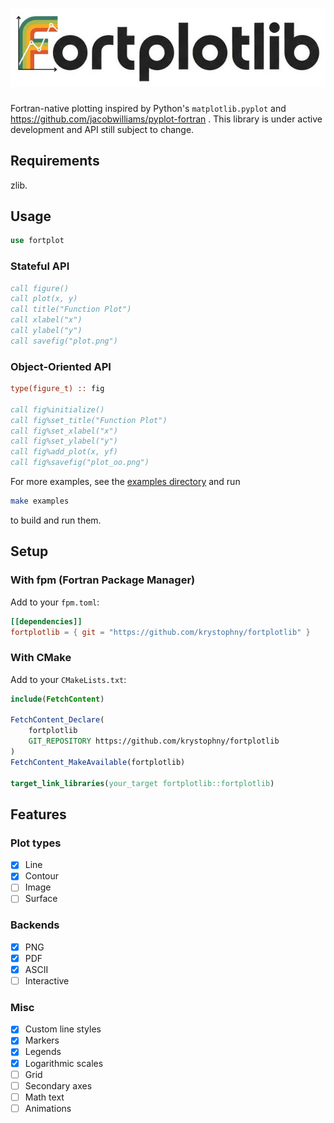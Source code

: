 # ![fortplotlib logo](media/logo.jpg)

Fortran-native plotting inspired by Python's `matplotlib.pyplot` and https://github.com/jacobwilliams/pyplot-fortran . This library is under active development and API still subject to change.

## Requirements
zlib.

## Usage

```fortran
use fortplot
```

### Stateful API
```fortran
call figure()
call plot(x, y)
call title("Function Plot")
call xlabel("x")
call ylabel("y")
call savefig("plot.png")
```

### Object-Oriented API
```fortran
type(figure_t) :: fig

call fig%initialize()
call fig%set_title("Function Plot")
call fig%set_xlabel("x")
call fig%set_ylabel("y")
call fig%add_plot(x, yf)
call fig%savefig("plot_oo.png")
```

For more examples, see the [examples directory](examples) and run

```bash
make examples
```

to build and run them.

## Setup

### With fpm (Fortran Package Manager)

Add to your `fpm.toml`:
```toml
[[dependencies]]
fortplotlib = { git = "https://github.com/krystophny/fortplotlib" }
```

### With CMake

Add to your `CMakeLists.txt`:
```cmake
include(FetchContent)

FetchContent_Declare(
    fortplotlib
    GIT_REPOSITORY https://github.com/krystophny/fortplotlib
)
FetchContent_MakeAvailable(fortplotlib)

target_link_libraries(your_target fortplotlib::fortplotlib)
```

## Features

### Plot types
- [x] Line
- [x] Contour
- [ ] Image
- [ ] Surface

### Backends
- [x] PNG
- [x] PDF
- [x] ASCII
- [ ] Interactive

### Misc
- [x] Custom line styles
- [x] Markers
- [x] Legends
- [x] Logarithmic scales
- [ ] Grid
- [ ] Secondary axes
- [ ] Math text
- [ ] Animations
